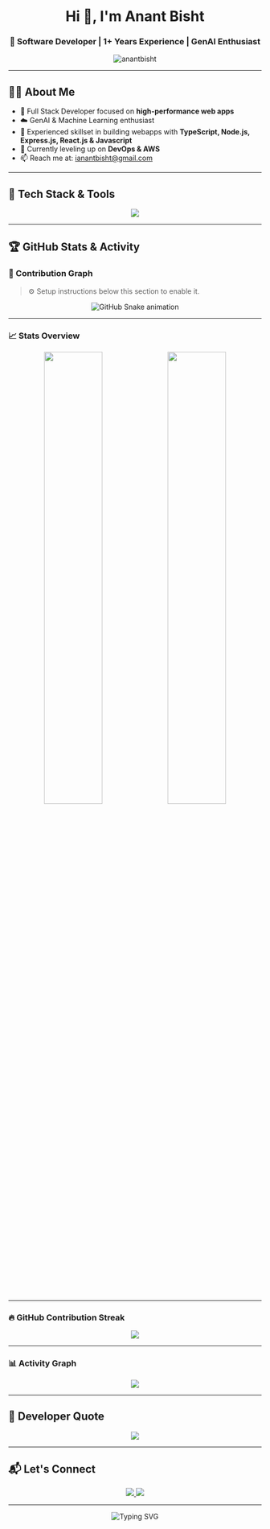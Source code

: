 <h1 align="center">Hi 👋, I'm Anant Bisht</h1>
<h3 align="center">🚀 Software Developer | 1+ Years Experience | GenAI Enthusiast </h3>

<p align="center">
  <img src="https://komarev.com/ghpvc/?username=anantbisht&label=Profile%20views&color=0e75b6&style=flat" alt="anantbisht" />
</p>

---

## 🧑‍💻 About Me

- 💼 Full Stack Developer focused on **high-performance web apps**
- ☁️ GenAI & Machine Learning enthusiast
- 🧠 Experienced skillset in building webapps with **TypeScript, Node.js, Express.js, React.js & Javascript**
- 🌱 Currently leveling up on **DevOps & AWS**
- 📫 Reach me at: [ianantbisht@gmail.com](mailto:anantbisht.dev@gmail.com)

---

## 🚀 Tech Stack & Tools

<p align="center">
  <img src="https://skillicons.dev/icons?i=react,nodejs,typescript,javascript,cpp,python,html,css,tailwind,docker,aws&perline=6" />
</p>

---

## 🏆 GitHub Stats & Activity

### 🧩 Contribution   Graph 

> ⚙️ Setup instructions below this section to enable it.

<p align="center">
  <img src="https://raw.githubusercontent.com/anantbisht/anantbisht/output/github-contribution-grid-snake.svg" alt="GitHub Snake animation" />
</p>

---

### 📈 Stats Overview

<p align="center">
  <img src="https://github-readme-stats.vercel.app/api?username=AnantBisht07&show_icons=true&theme=tokyonight&count_private=true&hide_border=true" width="48%" />
  <img src="https://github-readme-stats.vercel.app/api/top-langs/?username=AnantBisht07&layout=compact&theme=tokyonight&hide_border=true&langs_count=10" width="48%" />
</p>

---

### 🔥 GitHub Contribution Streak

<p align="center">
  <img src="https://github-readme-streak-stats.herokuapp.com/?user=AnantBisht07&theme=tokyonight&hide_border=true" />
</p>

---

### 📊 Activity Graph

<p align="center">
  <img src="https://github-readme-activity-graph.vercel.app/graph?username=AnantBisht07&theme=tokyo-night&area=true&hide_border=true" />
</p>

---

## 💬 Developer Quote

<p align="center">
  <img src="https://github-readme-quotes.herokuapp.com/quote?theme=dark&animation=grow_out_in&layout=default" />
</p>

---

## 📬 Let's Connect

<p align="center">
  <a href="https://linkedin.com/in/anantbishtcode" target="_blank">
    <img src="https://img.shields.io/badge/LinkedIn-Anant%20Bisht-blue?style=for-the-badge&logo=linkedin" />
  </a>
  <a href="mailto:ianantbisht@gmail.com">
    <img src="https://img.shields.io/badge/Gmail-anantbisht.dev%40gmail.com-red?style=for-the-badge&logo=gmail" />
  </a>
</p>

---

<p align="center">
  <img src="https://readme-typing-svg.demolab.com?font=Fira+Code&pause=1000&center=true&vCenter=true&width=435&lines=Full+Stack+Developer+%F0%9F%9A%80;Cloud-Native+Builder+%E2%98%81%EF%B8%8F;Always+learning+%F0%9F%92%AB" alt="Typing SVG" />
</p>
